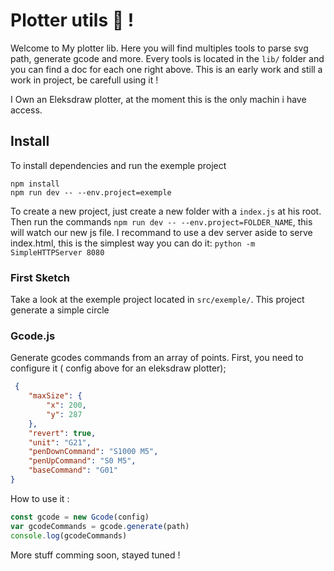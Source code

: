 # Plotter utils 🐝 !
Welcome to My plotter lib. Here you will find multiples tools to parse svg path, generate gcode and more. 
Every tools is located in the `lib/` folder and you can find a doc for each one right above. 
This is an early work and still a work in project, be carefull using it ! 

I Own an Eleksdraw plotter, at the moment this is the only machin i have access. 
## Install 

To install dependencies and run the exemple project 
```shell
npm install 
npm run dev -- --env.project=exemple
```

To create a new project, just create a new folder with a `index.js` at his root.
Then run the commands `npm run dev -- --env.project=FOLDER_NAME`, this will watch our new js file.
I recommand to use a dev server aside to serve index.html, this is the simplest way you can do it: `python -m SimpleHTTPServer 8080`

### First Sketch 
Take a look at the exemple project located in `src/exemple/`. This project generate a simple circle

### Gcode.js

Generate gcodes commands from an array of points. First, you need to configure it ( config above for an eleksdraw plotter);
```json
 {
	"maxSize": {
		"x": 200,
		"y": 287
	},
	"revert": true,
	"unit": "G21",
	"penDownCommand": "S1000 M5",
	"penUpCommand": "S0 M5",
	"baseCommand": "G01"
}
```

How to use it : 
```javascript
const gcode = new Gcode(config)
var gcodeCommands = gcode.generate(path)
console.log(gcodeCommands) 
```

More stuff comming soon, stayed tuned ! 

